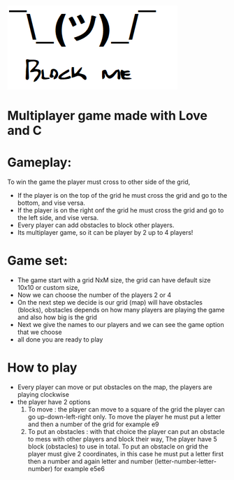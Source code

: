 ![alt text](https://github.com/Kyr-M/Block_me/blob/master/logo.png)
# Multiplayer game made with Love and C
# Gameplay:
To win the game the player must cross to other side of the grid, 
* If the player is on the top of the grid he must cross the grid and go to the bottom, and vise versa. 
* If the player is on the right onf the grid he must cross the grid and go to the left side, and vise versa.
* Every player can add obstacles to block other players.
* Its multiplayer game, so it can be player by 2 up to 4 players!

# Game set:
* The game start with a grid NxM size, the grid can have default size 10x10 or custom size, 
* Now we can choose the number of the players 2 or 4 
* On the next step we decide is our grid (map) will have obstacles (blocks), obstacles depends on how many players are playing the game and also how big is the grid 
* Next we give the names to our players and we can see the game option that we choose
* all done you are ready to play 

# How to play
* Every player can move or put obstacles on the map, the players are playing clockwise 
* the player have 2 options 
  1. To move : the player can move to a square of the grid the player can go up-down-left-right only. To move the player he must put a letter and then a number of the grid
  for example e9
  2. To put an obstacles : with that choice the player can put an obstacle to mess with other players and block their way, The player have 5 block (obstacles) to use in total.
  To put an obstacle on grid the player must give 2 coordinates, in this case he must put a letter first then a number and again letter and number (letter-number-letter-number)
  for example e5e6
  


